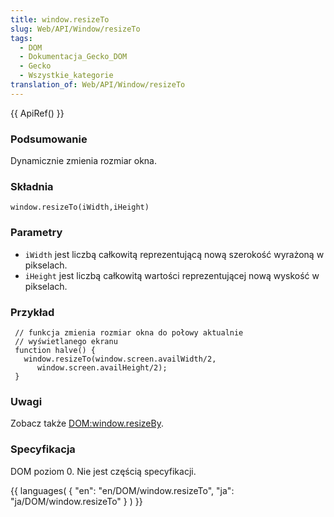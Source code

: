 ```yaml
---
title: window.resizeTo
slug: Web/API/Window/resizeTo
tags:
  - DOM
  - Dokumentacja_Gecko_DOM
  - Gecko
  - Wszystkie_kategorie
translation_of: Web/API/Window/resizeTo
---
```

{{ ApiRef() }}

### Podsumowanie

Dynamicznie zmienia rozmiar okna.

### Składnia

    window.resizeTo(iWidth,iHeight)

### Parametry

- `iWidth` jest liczbą całkowitą reprezentującą nową szerokość wyrażoną w pikselach.
- `iHeight` jest liczbą całkowitą wartości reprezentującej nową wyskość w pikselach.

### Przykład

     // funkcja zmienia rozmiar okna do połowy aktualnie
     // wyświetlanego ekranu
     function halve() {
       window.resizeTo(window.screen.availWidth/2,
          window.screen.availHeight/2);
     }

### Uwagi

Zobacz także [DOM:window.resizeBy](pl/DOM/window.resizeBy).

### Specyfikacja

DOM poziom 0. Nie jest częścią specyfikacji.



{{ languages( { "en": "en/DOM/window\.resizeTo", "ja": "ja/DOM/window\.resizeTo" } ) }}
